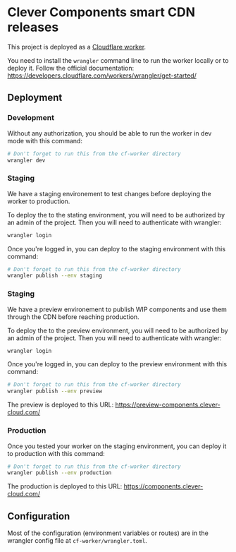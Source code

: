# Clever Components smart CDN releases

This project is deployed as a [Cloudflare worker](https://workers.cloudflare.com/).

You need to install the `wrangler` command line to run the worker locally or to deploy it.
Follow the official documentation: https://developers.cloudflare.com/workers/wrangler/get-started/

## Deployment

### Development

Without any authorization, you should be able to run the worker in dev mode with this command:

```bash
# Don't forget to run this from the cf-worker directory
wrangler dev
```

### Staging

We have a staging environement to test changes before deploying the worker to production.

To deploy the to the stating environment, you will need to be authorized by an admin of the project.
Then you will need to authenticate with wrangler:

```bash
wrangler login
```

Once you're logged in, you can deploy to the staging environment with this command:

```bash
# Don't forget to run this from the cf-worker directory
wrangler publish --env staging
```

### Staging

We have a preview environement to publish WIP components and use them through the CDN before reaching production.

To deploy the to the preview environment, you will need to be authorized by an admin of the project.
Then you will need to authenticate with wrangler:

```bash
wrangler login
```

Once you're logged in, you can deploy to the preview environment with this command:

```bash
# Don't forget to run this from the cf-worker directory
wrangler publish --env preview
```

The preview is deployed to this URL: https://preview-components.clever-cloud.com/

### Production

Once you tested your worker on the staging environment, you can deploy it to production with this command:

```bash
# Don't forget to run this from the cf-worker directory
wrangler publish --env production
```

The production is deployed to this URL: https://components.clever-cloud.com/

## Configuration

Most of the configuration (environment variables or routes) are in the wrangler config file at `cf-worker/wrangler.toml`.
